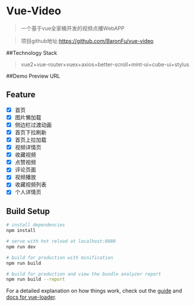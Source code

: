 # Vue-Video

> 一个基于vue全家桶开发的视频点播WebAPP

> 项目github地址:https://github.com/BaronFu/vue-video

##Technology Stack

> vue2+vue-router+vuex+axios+better-scroll+mint-ui+cube-ui+stylus

##Demo Preview URL

>

## Feature

- [x] 首页
- [x] 图片懒加载
- [x] 侧边栏过渡动画
- [x] 首页下拉刷新
- [x] 首页上拉加载
- [x] 视频详情页
- [x] 收藏视频
- [x] 点赞视频
- [x] 评论页面
- [x] 视频播放
- [x] 收藏视频列表
- [x] 个人详情页

## Build Setup

``` bash
# install dependencies
npm install

# serve with hot reload at localhost:8080
npm run dev

# build for production with minification
npm run build

# build for production and view the bundle analyzer report
npm run build --report
```

For a detailed explanation on how things work, check out the [guide](http://vuejs-templates.github.io/webpack/) and [docs for vue-loader](http://vuejs.github.io/vue-loader).
